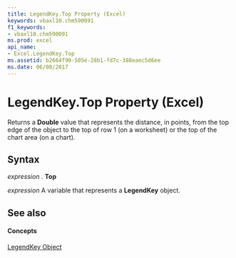 ```yaml
---
title: LegendKey.Top Property (Excel)
keywords: vbaxl10.chm590091
f1_keywords:
- vbaxl10.chm590091
ms.prod: excel
api_name:
- Excel.LegendKey.Top
ms.assetid: b2664f90-505e-28b1-fd7c-388eaec5d6ee
ms.date: 06/08/2017
---
```



# LegendKey.Top Property (Excel)

Returns a  **Double** value that represents the distance, in points, from the top edge of the object to the top of row 1 (on a worksheet) or the top of the chart area (on a chart).


## Syntax

 _expression_ . **Top**

 _expression_ A variable that represents a **LegendKey** object.


## See also


#### Concepts


[LegendKey Object](Excel.LegendKey(objec).md)

